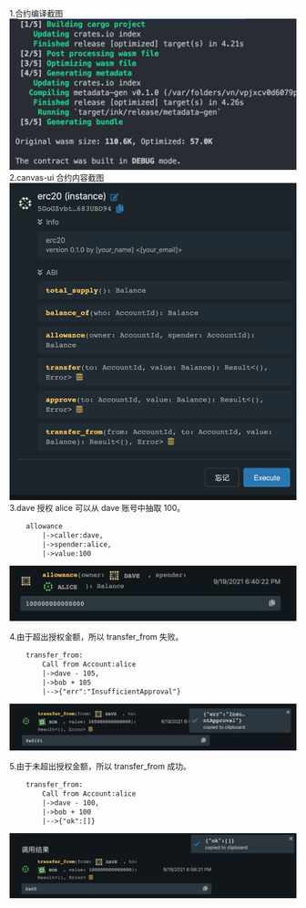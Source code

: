 1.合约编译截图
![合约编译截图](./contract_build.png)
2.canvas-ui 合约内容截图
![canvas-ui 合约内容截图](./contract_content.png)
3.dave 授权 alice 可以从 dave 账号中抽取 100。
```shell
    allowance
        |->caller:dave,
        |->spender:alice,
        |->value:100
```
![canvas-ui 设置授权](./set_allowance.png)

4.由于超出授权金额，所以 transfer_from 失败。
```shell
    transfer_from:
        Call from Account:alice
        |->dave - 105,
        |->bob + 105
        |-->{"err":"InsufficientApproval"}
```
![canvas-ui transfer_from 失败](./transfer_from_failed_when_insufficient_approval.png)

5.由于未超出授权金额，所以 transfer_from 成功。
```shell
    transfer_from:
        Call from Account:alice
        |->dave - 100,
        |->bob + 100
        |-->{"ok":[]}
```
![canvas-ui transfer_from 成功](./transfer_from_worked.png)